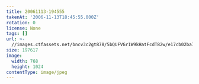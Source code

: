 ```yaml
---
title: 20061113-194555
takenAt: '2006-11-13T18:45:55.000Z'
rotation: 0
license: None
tags: []
url: >-
  //images.ctfassets.net/bncv3c2gt878/5bQUFVGr1W9kHatFcdT82w/e17cb02ba7ff3738f02e9d0ae6037b7b/20061113-194555_4560409510_o
size: 197617
image:
  width: 768
  height: 1024
contentType: image/jpeg
---
```


